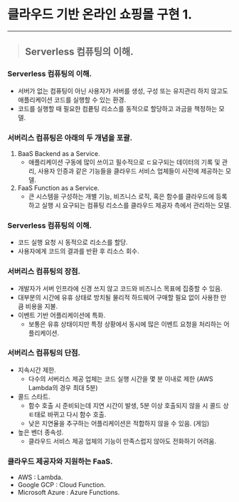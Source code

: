 
 # 클라우드 기반 온라인 쇼핑몰 구현 1.
 
--------------------------------------------------------------------------------------------------------------

> ## Serverless 컴퓨팅의 이해.

### Serverless 컴퓨팅의 이해.
- 서버가 없는 컴퓨팅이 아닌 사용자가 서버를 생성, 구성 또는 유지관리 하지 않고도 애플리케이션 코드를 실행할 수 있는 환경.
- 코드를 실행할 때 필요한 컴픁팅 리소스를 동적으로 할당하고 과금을 책정하는 모델.

### 서버리스 컴퓨팅은 아래의 두 개념을 포괄.
1. BaaS Backend as a Service.
   - 애플리케이션 구동에 많이 쓰이고 필수적으로 ㄷ요구되는 데이터의 기록 및 관리, 사용자 인증과 같은 기능들을 클라우드 서비스 업체들이 사전에 제공하는 모델.
2. FaaS Function as a Service.
   - 큰 시스템을 구성하는 개별 기능, 비즈니스 로직, 혹은 함수를 클라우드에 등록하고 실행 시 요구되는 컴퓨팅 리소스를 클라우드 제공자 측에서 관리하는 모델.

### Serverless 컴퓨팅의 이해.
- 코드 실행 요청 시 동적으로 리소스를 할당.
- 사용자에게 코드의 결과를 반환 후 리소스 회수.

### 서버리스 컴퓨팅의 장점.
- 개발자가 서버 인프라에 신경 쓰지 않고 코드와 비즈니스 목표에 집중할 수 있음.
- 대부분의 시간에 유휴 상태로 방치될 물리적 하드웨어 구매할 필요 없이 사용한 만큼 비용을 지불.
- 이벤트 기반 어플리케이션에 특화.
  - 보통은 유휴 상태이지만 특정 상황에서 동시에 많은 이벤트 요청을 처리하는 어플리케이션.

### 서버리스 컴퓨팅의 단점.
- 지속시간 제한.
  - 다수의 서버리스 제공 업체는 코드 실행 시간을 몇 분 이내로 제한 (AWS Lambda의 경우 최대 5분)
- 콜드 스타트.
  - 함수 호출 시 준비되는데 지연 시간이 발생, 5분 이상 호출되지 않을 시 콜드 상ㅌ태로 바뀌고 다시 함수 호출.
  - 낮은 지연율을 추구하는 어플리케이션은 적합하지 않을 수 있음. (게임)
- 높은 벤더 종속성.
  - 클라우드 서비스 제공 업체의 기능이 만족스럽지 않아도 전화하기 어려움.

### 클라우드 제공자와 지원하는 FaaS.
- AWS : Lambda.
- Google GCP : Cloud Function.
- Microsoft Azure : Azure Functions.


























